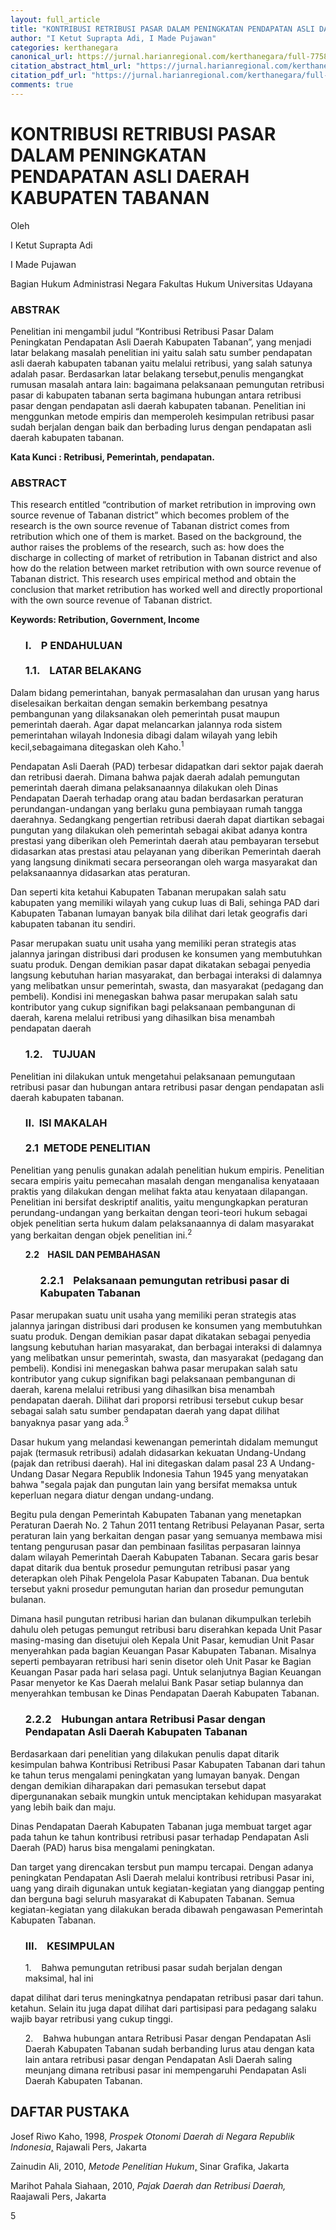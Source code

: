 ```yaml
---
layout: full_article
title: "KONTRIBUSI RETRIBUSI PASAR DALAM PENINGKATAN PENDAPATAN ASLI DAERAH KABUPATEN TABANAN"
author: "I Ketut Suprapta Adi, I Made Pujawan"
categories: kerthanegara
canonical_url: https://jurnal.harianregional.com/kerthanegara/full-7758 
citation_abstract_html_url: "https://jurnal.harianregional.com/kerthanegara/id-7758"
citation_pdf_url: "https://jurnal.harianregional.com/kerthanegara/full-7758"  
comments: true
---
```


<a name="caption1"></a>
<h1><a name="bookmark0"></a><span class="font3" style="font-weight:bold;"><a name="bookmark1"></a>KONTRIBUSI RETRIBUSI PASAR DALAM PENINGKATAN PENDAPATAN ASLI DAERAH KABUPATEN TABANAN</span></h1>
<p><span class="font2">Oleh</span></p>
<p><span class="font2">I Ketut Suprapta Adi</span></p>
<p><span class="font2">I Made Pujawan</span></p>
<p><span class="font2">Bagian Hukum Administrasi Negara Fakultas Hukum Universitas Udayana</span></p>
<h3><a name="bookmark2"></a><span class="font2" style="font-weight:bold;"><a name="bookmark3"></a>ABSTRAK</span></h3>
<p><span class="font2">Penelitian ini mengambil judul “Kontribusi Retribusi Pasar Dalam Peningkatan Pendapatan Asli Daerah Kabupaten Tabanan”, yang menjadi latar belakang masalah penelitian ini yaitu salah satu sumber pendapatan asli daerah kabupaten tabanan yaitu melalui retribusi, yang salah satunya adalah pasar. Berdasarkan latar belakang tersebut,penulis mengangkat rumusan masalah antara lain: bagaimana pelaksanaan pemungutan retribusi pasar di kabupaten tabanan serta bagimana hubungan antara retribusi pasar dengan pendapatan asli daerah kabupaten tabanan. Penelitian ini menggunkan metode empiris dan memperoleh kesimpulan retribusi pasar sudah berjalan dengan baik dan berbading lurus dengan pendapatan asli daerah kabupaten tabanan.</span></p>
<p><span class="font2" style="font-weight:bold;">Kata Kunci : Retribusi, Pemerintah, pendapatan.</span></p>
<h3><a name="bookmark4"></a><span class="font2" style="font-weight:bold;"><a name="bookmark5"></a>ABSTRACT</span></h3>
<p><span class="font2">This research entitled “contribution of market retribution in improving own source revenue of Tabanan district” which becomes problem of the research is the own source revenue of Tabanan district comes from retribution which one of them is market. Based on the background, the author raises the problems of the research, such as: how does the discharge in collecting of market of retribution in Tabanan district and also how do the relation between market retribution with own source revenue of Tabanan district. This research uses empirical method and obtain the conclusion that market retribution has worked well and directly proportional with the own source revenue of Tabanan district.</span></p>
<p><span class="font2" style="font-weight:bold;">Keywords: Retribution, Government, Income</span></p>
<ul style="list-style:none;"><li>
<h3><a name="bookmark6"></a><span class="font2" style="font-weight:bold;"><a name="bookmark7"></a>I. &nbsp;&nbsp;&nbsp;P ENDAHULUAN</span><br><br><span class="font2" style="font-weight:bold;"><a name="bookmark8"></a>1.1. &nbsp;&nbsp;&nbsp;LATAR BELAKANG</span></h3></li></ul>
<p><span class="font2">Dalam bidang pemerintahan, banyak permasalahan dan urusan yang harus diselesaikan berkaitan dengan semakin berkembang pesatnya pembangunan yang dilaksanakan oleh pemerintah pusat maupun pemerintah daerah. Agar dapat melancarkan jalannya roda sistem pemerintahan wilayah Indonesia dibagi dalam wilayah yang lebih kecil,sebagaimana ditegaskan oleh Kaho.<sup>1</sup></span></p>
<p><span class="font2">Pendapatan Asli Daerah (PAD) terbesar didapatkan dari sektor pajak daerah dan retribusi daerah. Dimana bahwa pajak daerah adalah pemungutan pemerintah daerah dimana pelaksanaannya dilakukan oleh Dinas Pendapatan Daerah terhadap orang atau badan berdasarkan peraturan perundangan-undangan yang berlaku guna pembiayaan rumah tangga daerahnya. Sedangkang pengertian retribusi daerah dapat diartikan sebagai pungutan yang dilakukan oleh pemerintah sebagai akibat adanya kontra prestasi yang diberikan oleh Pemerintah daerah atau pembayaran tersebut didasarkan atas prestasi atau pelayanan yang diberikan Pemerintah daerah yang langsung dinikmati secara perseorangan oleh warga masyarakat dan pelaksanaannya didasarkan atas peraturan.</span></p>
<p><span class="font2">Dan seperti kita ketahui Kabupaten Tabanan merupakan salah satu kabupaten yang memiliki wilayah yang cukup luas di Bali, sehinga PAD dari Kabupaten Tabanan lumayan banyak bila dilihat dari letak geografis dari kabupaten tabanan itu sendiri.</span></p>
<p><span class="font2">Pasar merupakan suatu unit usaha yang memiliki peran strategis atas jalannya jaringan distribusi dari produsen ke konsumen yang membutuhkan suatu produk. Dengan demikian pasar dapat dikatakan sebagai penyedia langsung kebutuhan harian masyarakat, dan berbagai interaksi di dalamnya yang melibatkan unsur pemerintah, swasta, dan masyarakat (pedagang dan pembeli). Kondisi ini menegaskan bahwa pasar merupakan salah satu kontributor yang cukup signifikan bagi pelaksanaan pembangunan di daerah, karena melalui retribusi yang dihasilkan bisa menambah pendapatan daerah</span></p>
<ul style="list-style:none;"><li>
<h3><a name="bookmark9"></a><span class="font2" style="font-weight:bold;"><a name="bookmark10"></a>1.2. &nbsp;&nbsp;&nbsp;TUJUAN</span></h3></li></ul>
<p><span class="font2">Penelitian ini dilakukan untuk mengetahui pelaksanaan pemungutaan retribusi pasar dan hubungan antara retribusi pasar dengan pendapatan asli daerah kabupaten tabanan.</span></p>
<ul style="list-style:none;"><li>
<h3><a name="bookmark11"></a><span class="font2" style="font-weight:bold;"><a name="bookmark12"></a>II. &nbsp;ISI MAKALAH</span><br><br><span class="font2" style="font-weight:bold;"><a name="bookmark13"></a>2.1 &nbsp;METODE PENELITIAN</span></h3></li></ul>
<p><span class="font2">Penelitian yang penulis gunakan adalah penelitian hukum empiris. Penelitian secara empiris yaitu pemecahan masalah dengan menganalisa kenyataaan praktis yang dilakukan dengan melihat fakta atau kenyataan dilapangan. Penelitian ini bersifat deskriptif analitis, yaitu mengungkapkan peraturan perundang-undangan yang berkaitan dengan teori-teori hukum sebagai objek penelitian serta hukum dalam pelaksanaannya di dalam masyarakat yang berkaitan dengan objek penelitian ini.<sup>2</sup></span></p>
<ul style="list-style:none;"><li>
<p><span class="font2" style="font-weight:bold;">2.2 &nbsp;&nbsp;&nbsp;HASIL DAN PEMBAHASAN</span></p>
<ul style="list-style:none;">
<li>
<h3><a name="bookmark14"></a><span class="font2" style="font-weight:bold;"><a name="bookmark15"></a>2.2.1 &nbsp;&nbsp;&nbsp;Pelaksanaan pemungutan retribusi pasar di Kabupaten Tabanan</span></h3></li></ul></li></ul>
<p><span class="font2">Pasar merupakan suatu unit usaha yang memiliki peran strategis atas jalannya jaringan distribusi dari produsen ke konsumen yang membutuhkan suatu produk. Dengan demikian pasar dapat dikatakan sebagai penyedia langsung kebutuhan harian masyarakat, dan berbagai interaksi di dalamnya yang melibatkan unsur pemerintah, swasta, dan masyarakat (pedagang dan pembeli). Kondisi ini menegaskan bahwa pasar merupakan salah satu kontributor yang cukup signifikan bagi pelaksanaan pembangunan di daerah, karena melalui retribusi yang dihasilkan bisa menambah pendapatan daerah. Dilihat dari proporsi retribusi tersebut cukup besar sebagai salah satu sumber pendapatan daerah yang dapat dilihat banyaknya pasar yang ada.<sup>3</sup></span></p>
<p><span class="font2">Dasar hukum yang melandasi kewenangan pemerintah didalam memungut pajak (termasuk retribusi) adalah didasarkan kekuatan Undang-Undang (pajak dan retribusi daerah). Hal ini ditegaskan dalam pasal 23 A Undang-Undang Dasar Negara Republik Indonesia Tahun 1945 yang menyatakan bahwa &quot;segala pajak dan pungutan lain yang bersifat memaksa untuk keperluan negara diatur dengan undang-undang.</span></p>
<p><span class="font2">Begitu pula dengan Pemerintah Kabupaten Tabanan yang menetapkan Peraturan Daerah No. 2 Tahun 2011 tentang Retribusi Pelayanan Pasar, serta peraturan lain yang berkaitan dengan pasar yang semuanya membawa misi tentang pengurusan pasar dan pembinaan fasilitas perpasaran lainnya dalam wilayah Pemerintah Daerah Kabupaten Tabanan. Secara garis besar dapat ditarik dua bentuk prosedur pemungutan retribusi pasar yang deterapkan oleh Pihak Pengelola Pasar Kabupaten Tabanan. Dua bentuk tersebut yakni prosedur pemungutan harian dan prosedur pemungutan bulanan.</span></p>
<p><span class="font2">Dimana hasil pungutan retribusi harian dan bulanan dikumpulkan terlebih dahulu oleh petugas pemungut retribusi baru diserahkan kepada Unit Pasar masing-masing dan disetujui oleh Kepala Unit Pasar, kemudian Unit Pasar menyerahkan pada bagian Keuangan Pasar Kabupaten Tabanan. Misalnya seperti pembayaran retribusi hari senin disetor oleh Unit Pasar ke Bagian Keuangan Pasar pada hari selasa pagi. Untuk selanjutnya Bagian Keuangan Pasar menyetor ke Kas Daerah melalui Bank Pasar setiap bulannya dan menyerahkan tembusan ke Dinas Pendapatan Daerah Kabupaten Tabanan.</span></p>
<ul style="list-style:none;"><li>
<h3><a name="bookmark16"></a><span class="font2" style="font-weight:bold;"><a name="bookmark17"></a>2.2.2 &nbsp;&nbsp;&nbsp;Hubungan antara Retribusi Pasar dengan Pendapatan Asli Daerah Kabupaten Tabanan</span></h3></li></ul>
<p><span class="font2">Berdasarkaan dari penelitian yang dilakukan penulis dapat ditarik kesimpulan bahwa Kontribusi Retribusi Pasar Kabupaten Tabanan dari tahun ke tahun terus mengalami peningkatan yang lumayan banyak. Dengan dengan demikian diharapakan dari pemasukan tersebut dapat dipergunanakan sebaik mungkin untuk menciptakan kehidupan masyarakat yang lebih baik dan maju.</span></p>
<p><span class="font2">Dinas Pendapatan Daerah Kabupaten Tabanan juga membuat target agar pada tahun ke tahun kontribusi retribusi pasar terhadap Pendapatan Asli Daerah (PAD) harus bisa mengalami peningkatan.</span></p>
<p><span class="font2">Dan target yang direncakan tersbut pun mampu tercapai. Dengan adanya peningkatan Pendapatan Asli Daerah melalui kontribusi retribusi Pasar ini, uang yang diraih digunakan untuk kegiatan-kegiatan yang dianggap penting dan berguna bagi seluruh masyarakat di Kabupaten Tabanan. Semua kegiatan-kegiatan yang dilakukan berada dibawah pengawasan Pemerintah Kabupaten Tabanan.</span></p>
<ul style="list-style:none;"><li>
<h3><a name="bookmark18"></a><span class="font2" style="font-weight:bold;"><a name="bookmark19"></a>III. &nbsp;&nbsp;&nbsp;KESIMPULAN</span></h3></li></ul>
<ul style="list-style:none;"><li>
<p><span class="font2">1. &nbsp;&nbsp;&nbsp;Bahwa pemungutan retribusi pasar sudah berjalan dengan maksimal, hal ini</span></p></li></ul>
<p><span class="font2">dapat dilihat dari terus meningkatnya pendapatan retribusi pasar dari tahun. ketahun. Selain itu juga dapat dilihat dari partisipasi para pedagang salaku wajib bayar retribusi yang cukup tinggi.</span></p>
<ul style="list-style:none;"><li>
<p><span class="font2">2. &nbsp;&nbsp;&nbsp;Bahwa hubungan antara Retribusi Pasar dengan Pendapatan Asli Daerah Kabupaten Tabanan sudah berbanding lurus atau dengan kata lain antara retribusi pasar dengan Pendapatan Asli Daerah saling meunjang dimana retribusi pasar ini mempengaruhi Pendapatan Asli Daerah Kabupaten Tabanan.</span></p></li></ul>
<h2><a name="bookmark20"></a><span class="font3"><a name="bookmark21"></a>DAFTAR PUSTAKA</span></h2>
<p><span class="font2">Josef Riwo Kaho, 1998, </span><span class="font2" style="font-style:italic;">Prospek Otonomi Daerah di Negara Republik Indonesia</span><span class="font2" style="text-decoration:underline;">,</span><span class="font2"> Rajawali Pers, Jakarta</span></p>
<p><span class="font2">Zainudin Ali, 2010, </span><span class="font2" style="font-style:italic;">Metode Penelitian Hukum</span><span class="font2" style="text-decoration:underline;">,</span><span class="font2"> Sinar Grafika, Jakarta</span></p>
<p><span class="font2">Marihot Pahala Siahaan, 2010, </span><span class="font2" style="font-style:italic;">Pajak Daerah dan Retribusi Daerah,</span><span class="font2"> Raajawali Pers, Jakarta</span></p>
<p><span class="font2">5</span></p>